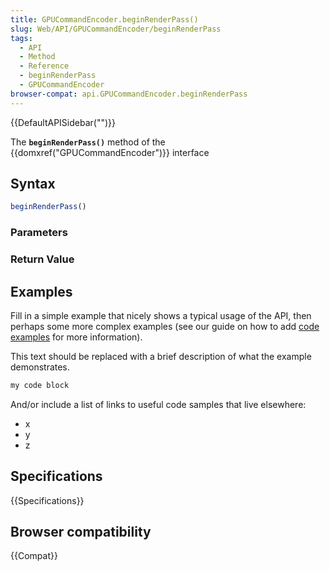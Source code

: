 ```yaml
---
title: GPUCommandEncoder.beginRenderPass()
slug: Web/API/GPUCommandEncoder/beginRenderPass
tags:
  - API
  - Method
  - Reference
  - beginRenderPass
  - GPUCommandEncoder
browser-compat: api.GPUCommandEncoder.beginRenderPass
---
```

{{DefaultAPISidebar("")}}

The **`beginRenderPass()`** method of the {{domxref("GPUCommandEncoder")}} interface 

## Syntax

```js
beginRenderPass()
```

### Parameters



### Return Value



## Examples

Fill in a simple example that nicely shows a typical usage of the API, then perhaps some more complex examples (see our guide on how to add [code examples](/en-US/docs/MDN/Contribute/Structures/Code_examples) for more information).

This text should be replaced with a brief description of what the example demonstrates.

```js
my code block
```

And/or include a list of links to useful code samples that live elsewhere:

*   x
*   y
*   z

## Specifications

{{Specifications}}

## Browser compatibility

{{Compat}}

